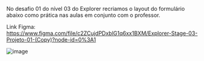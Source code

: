 No desafio 01 do nível 03 do Explorer recriamos o layout do formulário abaixo como prática nas aulas em conjunto com o professor. <br>

Link Figma: https://www.figma.com/file/c2ZCujdPDxblG1q6xx1BXM/Explorer-Stage-03-Projeto-01-(Copy)?node-id=0%3A1

![image](https://user-images.githubusercontent.com/107070684/178316051-1df97b10-98b3-45a2-8415-06fe48cec58e.png)
